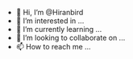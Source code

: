 - 👋 Hi, I’m @Hiranbird
- 👀 I’m interested in ...
- 🌱 I’m currently learning ...
- 💞️ I’m looking to collaborate on ...
- 📫 How to reach me ...

<!---
Hiranbird/Hiranbird is a ✨ special ✨ repository because its `README.md` (this file) appears on your GitHub profile.
You can click the Preview link to take a look at your changes.
--->
